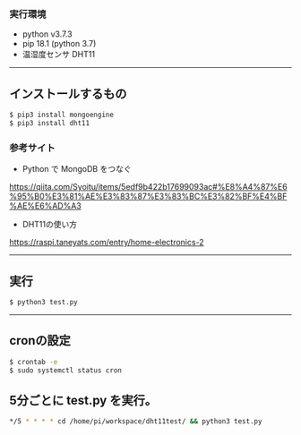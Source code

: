 
### 実行環境

- python v3.7.3
- pip 18.1 (python 3.7)
- 温湿度センサ DHT11

---

## インストールするもの

```bash
$ pip3 install mongoengine
$ pip3 install dht11
```

### 参考サイト

- Python で MongoDB をつなぐ

https://qiita.com/Syoitu/items/5edf9b422b17699093ac#%E8%A4%87%E6%95%B0%E3%81%AE%E3%83%87%E3%83%BC%E3%82%BF%E4%BF%AE%E6%AD%A3


- DHT11の使い方

https://raspi.taneyats.com/entry/home-electronics-2

---

## 実行

```bash
$ python3 test.py
```

---

## cronの設定

```bash
$ crontab -e
$ sudo systemctl status cron
```

## 5分ごとに test.py を実行。
```bash
*/5 * * * * cd /home/pi/workspace/dht11test/ && python3 test.py
```


